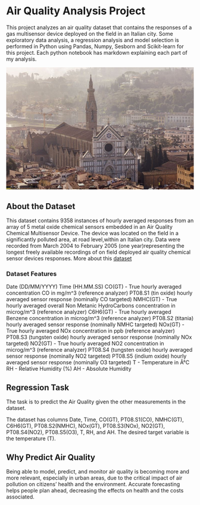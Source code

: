 # Air Quality Analysis Project

This project analyzes an air quality dataset that contains the responses of a gas multisensor device deployed on the field in an Italian city. Some exploratory data analysis, a regression analysis and model selection is performed in Python using Pandas, Numpy, Sesborn and Scikit-learn for this project. Each python notebook has markdown explaining each part of my analysis.

![This is an image](https://github.com/stubbsdiondra/PortfolioProjects/blob/main/Air%20Quality%20Analysis%20Project/pollution-italy.jpg)

## About the Dataset

This dataset contains 9358 instances of hourly averaged responses from an array of 5 metal oxide chemical sensors embedded in an Air Quality Chemical Multisensor Device. The device was located on the field in a significantly polluted area, at road level,within an Italian city. Data were recorded from March 2004 to February 2005 (one year)representing the longest freely available recordings of on field deployed air quality chemical sensor devices responses. More about this [dataset](https://archive.ics.uci.edu/ml/datasets/Air+Quality)

### Dataset Features
Date (DD/MM/YYYY)
Time (HH.MM.SS)
CO(GT) - True hourly averaged concentration CO in mg/m^3 (reference analyzer)
PT08.S1 (tin oxide) hourly averaged sensor response (nominally CO targeted)
NMHC(GT) - True hourly averaged overall Non Metanic HydroCarbons concentration in microg/m^3 (reference analyzer)
C6H6(GT) - True hourly averaged Benzene concentration in microg/m^3 (reference analyzer)
PT08.S2 (titania) hourly averaged sensor response (nominally NMHC targeted)
NOx(GT) - True hourly averaged NOx concentration in ppb (reference analyzer)
PT08.S3 (tungsten oxide) hourly averaged sensor response (nominally NOx targeted)
NO2(GT) - True hourly averaged NO2 concentration in microg/m^3 (reference analyzer)
PT08.S4 (tungsten oxide) hourly averaged sensor response (nominally NO2 targeted)
PT08.S5 (indium oxide) hourly averaged sensor response (nominally O3 targeted)
T - Temperature in Â°C
RH - Relative Humidity (%)
AH - Absolute Humidity

## Regression Task

The task is to predict the Air Quality given the other measurements in the dataset.

The dataset has columns Date, Time, CO(GT), PT08.S1(CO), NMHC(GT), C6H6(GT), PT08.S2(NMHC), NOx(GT), PT08.S3(NOx), NO2(GT), PT08.S4(NO2), PT08.S5(O3), T, RH, and AH. The desired target variable is the temperature (T).

## Why Predict Air Quality

Being able to model, predict, and monitor air quality is becoming more and more relevant, especially in urban areas, due to the critical impact of air pollution on citizens’ health and the environment. Accurate forecasting helps people plan ahead, decreasing the effects on health and the costs associated.
